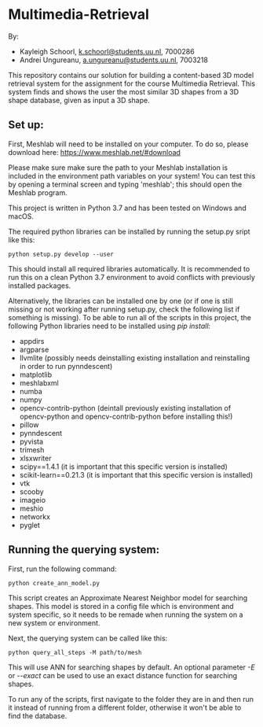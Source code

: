 # Multimedia-Retrieval
By:
- Kayleigh Schoorl, k.schoorl@students.uu.nl, 7000286
- Andrei Ungureanu, a.ungureanu@students.uu.nl, 7003218

This repository contains our solution for building a content-based 3D model retrieval system for the assignment for the course Multimedia Retrieval.
This system finds and shows the user the most similar 3D shapes from a 3D shape database, given as input a 3D shape.

## Set up:
First, Meshlab will need to be installed on your computer. To do so, please download here: https://www.meshlab.net/#download

Please make sure make sure the path to your Meshlab installation is included in the environment path variables on your system! You can test this by opening a terminal screen and typing 'meshlab'; this should open the Meshlab program.

This project is written in Python 3.7 and has been tested on Windows and macOS.

The required python libraries can be installed by running the setup.py sript like this:
```
python setup.py develop --user
```
This should install all required libraries automatically. It is recommended to run this on a clean Python 3.7 environment to avoid conflicts with previously installed packages.

Alternatively, the libraries can be installed one by one (or if one is still missing or not working after running setup.py, check the following list if something is missing).
To be able to run all of the scripts in this project, the following Python libraries need to be installed using *pip install*:
- appdirs
- argparse
- llvmlite (possibly needs deinstalling existing installation and reinstalling in order to run pynndescent)
- matplotlib
- meshlabxml
- numba
- numpy
- opencv-contrib-python (deintall previously existing installation of opencv-python and  opencv-contrib-python before installing this!)
- pillow
- pynndescent
- pyvista
- trimesh
- xlsxwriter
- scipy==1.4.1 (it is important that this specific version is installed)
- scikit-learn==0.21.3 (it is important that this specific version is installed)
- vtk
- scooby
- imageio
- meshio
- networkx
- pyglet

## Running the querying system:
First, run the following command:
```
python create_ann_model.py
```
This script creates an Approximate Nearest Neighbor model for searching shapes. This model is stored in a config file which is environment and system specific, so it needs to be remade when running the system on a new system or environment.

Next, the querying system can be called like this:
```
python query_all_steps -M path/to/mesh
```
This will use ANN for searching shapes by default. An optional parameter *-E* or *--exact* can be used to use an exact distance function for searching shapes.

To run any of the scripts, first navigate to the folder they are in and then run it instead of running from a different folder, otherwise it won't be able to find the database.
